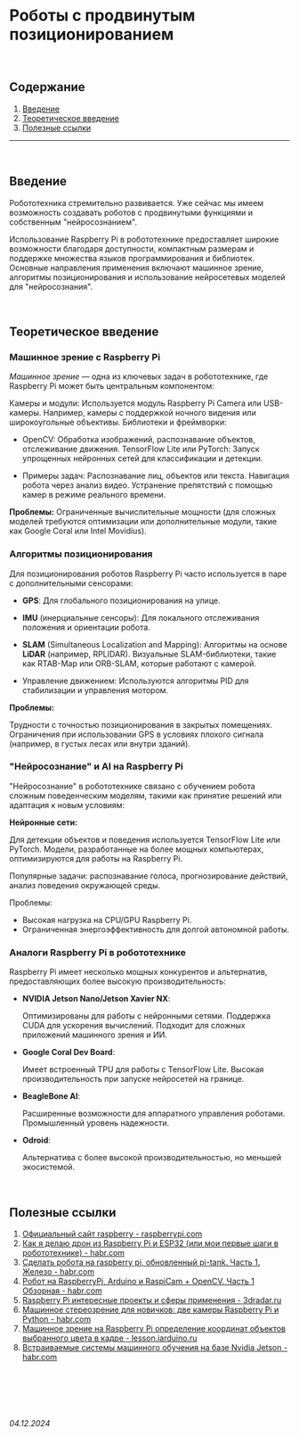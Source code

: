 # Роботы с продвинутым позиционированием

<br>

## Содержание

1. [Введение](./Robots.md#введение)
2. [Теоретическое введение](./Robots.md#теоретическое-введение)
3. [Полезные ссылки](./Robots.md#полезные-ссылки)

---

<br>

## Введение

Робототехника стремительно развивается. Уже сейчас мы имеем возможность создавать роботов с продвинутыми функциями и собственным "нейросознанием".

Использование Raspberry Pi в робототехнике предоставляет широкие возможности благодаря доступности, компактным размерам и поддержке множества языков программирования и библиотек. Основные направления применения включают машинное зрение, алгоритмы позиционирования и использование нейросетевых моделей для "нейросознания".

<br>

## Теоретическое введение

### Машинное зрение с Raspberry Pi

*Машинное зрение* — одна из ключевых задач в робототехнике, где Raspberry Pi может быть центральным компонентом:

Камеры и модули: Используется модуль Raspberry Pi Camera или USB-камеры. Например, камеры с поддержкой ночного видения или широкоугольные объективы.
Библиотеки и фреймворки:

* OpenCV: Обработка изображений, распознавание объектов, отслеживание движения.
TensorFlow Lite или PyTorch: Запуск упрощенных нейронных сетей для классификации и детекции.

* Примеры задач:
    Распознавание лиц, объектов или текста.
    Навигация робота через анализ видео.
    Устранение препятствий с помощью камер в режиме реального времени.

**Проблемы:**
Ограниченные вычислительные мощности (для сложных моделей требуются оптимизации или дополнительные модули, такие как Google Coral или Intel Movidius).

### Алгоритмы позиционирования

Для позиционирования роботов Raspberry Pi часто используется в паре с дополнительными сенсорами:

* **GPS**: Для глобального позиционирования на улице.
* **IMU** (инерциальные сенсоры): Для локального отслеживания положения и ориентации робота.
* **SLAM** (Simultaneous Localization and Mapping):
    Алгоритмы на основе **LiDAR** (например, RPLIDAR).
    Визуальные SLAM-библиотеки, такие как RTAB-Map или ORB-SLAM, которые работают с камерой.

* Управление движением: Используются алгоритмы PID для стабилизации и управления мотором.

**Проблемы:**

Трудности с точностью позиционирования в закрытых помещениях.
Ограничения при использовании GPS в условиях плохого сигнала (например, в густых лесах или внутри зданий).

### "Нейросознание" и AI на Raspberry Pi

"Нейросознание" в робототехнике связано с обучением робота сложным поведенческим моделям, 
такими как принятие решений или адаптация к новым условиям:

**Нейронные сети:**

Для детекции объектов и поведения используется TensorFlow Lite или PyTorch. 
Модели, разработанные на более мощных компьютерах, оптимизируются для работы на Raspberry Pi.

Популярные задачи: распознавание голоса, прогнозирование действий, анализ поведения окружающей среды.

Проблемы:
- Высокая нагрузка на CPU/GPU Raspberry Pi.
- Ограниченная энергоэффективность для долгой автономной работы.

### Аналоги Raspberry Pi в робототехнике

Raspberry Pi имеет несколько мощных конкурентов и альтернатив, предоставляющих более высокую производительность:

- **NVIDIA Jetson Nano/Jetson Xavier NX**:

    Оптимизированы для работы с нейронными сетями.
    Поддержка CUDA для ускорения вычислений.
    Подходит для сложных приложений машинного зрения и ИИ.

- **Google Coral Dev Board**:

    Имеет встроенный TPU для работы с TensorFlow Lite.
    Высокая производительность при запуске нейросетей на границе.

- **BeagleBone AI**:

    Расширенные возможности для аппаратного управления роботами.
    Промышленный уровень надежности.

- **Odroid**:

    Альтернатива с более высокой производительностью, но меньшей экосистемой.

<br>

## Полезные ссылки

1. [Официальный сайт raspberry - raspberrypi.com](https://www.raspberrypi.com/)
2. [Как я делаю дрон из Raspberry Pi и ESP32 (или мои первые шаги в робототехнике) - habr.com](https://habr.com/ru/articles/661493/)
3. [Сделать робота на raspberry pi, обновленный pi-tank. Часть 1. Железо - habr.com](https://habr.com/ru/articles/548866/)
4. [Робот на RaspberryPi, Arduino и RaspiCam + OpenCV. Часть 1 Обзорная - habr.com](https://habr.com/ru/articles/249421/)
5. [Raspberry Pi интересные проекты и сферы применения - 3dradar.ru](https://3dradar.ru/post/54786/)
6. [Машинное стереозрение для новичков: две камеры Raspberry Pi и Python - habr.com](https://habr.com/ru/companies/skillfactory/articles/652599/)
7. [Машинное зрение на Raspberry Pi определение координат объектов выбранного цвета в кадре - lesson.iarduino.ru](https://lesson.iarduino.ru/page/machine-vision-raspberry/)
8. [Встраиваемые системы машинного обучения на базе Nvidia Jetson - habr.com](https://habr.com/ru/companies/advantech/articles/481862/)

<br><br>
<br><br>

###### 04.12.2024